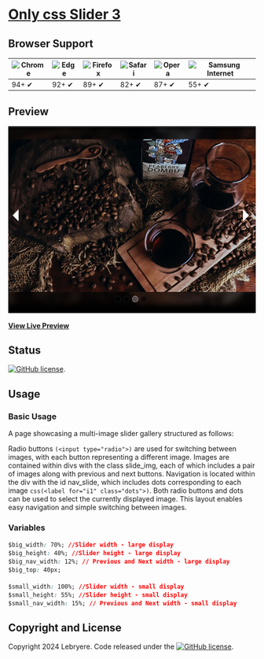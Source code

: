 # [Only css Slider 3](https://lebryere.github.io/only-css-slider-3/)

## Browser Support

![Chrome](https://raw.githubusercontent.com/alrra/browser-logos/master/src/chrome/chrome_48x48.png) | ![Edge](https://raw.githubusercontent.com/alrra/browser-logos/master/src/edge/edge_48x48.png) | ![Firefox](https://raw.githubusercontent.com/alrra/browser-logos/master/src/firefox/firefox_48x48.png) | ![Safari](https://raw.githubusercontent.com/alrra/browser-logos/master/src/safari/safari_48x48.png) | ![Opera](https://raw.githubusercontent.com/alrra/browser-logos/master/src/opera/opera_48x48.png) | ![Samsung Internet](https://raw.githubusercontent.com/alrra/browser-logos/master/src/samsung-internet/samsung-internet_48x48.png)
--- | --- | --- | --- | --- | --- |
94+ ✔ | 92+ ✔ | 89+ ✔ | 82+ ✔ | 87+ ✔ | 55+ ✔ |

## Preview

[![Resume Preview](preview.png)](https://lebryere.github.io/only-css-slider-3/)

**[View Live Preview](https://lebryere.github.io/only-css-slider-3/)**

## Status

[![GitHub license](https://img.shields.io/badge/license-MIT-green?&style=plastic)](https://raw.githubusercontent.com/LeBryere/only-css-slider-3/master/LICENSE).

## Usage

### Basic Usage


A page showcasing a multi-image slider gallery structured as follows:

Radio buttons ```(<input type="radio">)``` are used for switching between images, with each button representing a different image.
Images are contained within divs with the class slide_img, each of which includes a pair of images along with previous and next buttons.
Navigation is located within the div with the id nav_slide, which includes dots corresponding to each image ```css(<label for="i1" class="dots">)```.
Both radio buttons and dots can be used to select the currently displayed image.
This layout enables easy navigation and simple switching between images.

### Variables
```css
$big_width: 70%; //Slider width - large display
$big_height: 40%; //Slider height - large display
$big_nav_width: 12%; // Previous and Next width - large display
$big_top: 40px;

$small_width: 100%; //Slider width - small display
$small_height: 55%; //Slider height - small display
$small_nav_width: 15%; // Previous and Next width - small display
```

## Copyright and License

Copyright 2024 Lebryere. Code released under the [![GitHub license](https://img.shields.io/badge/license-MIT-green?&style=plastic)](https://raw.githubusercontent.com/LeBryere/only-css-slider-3/master/LICENSE).
